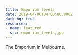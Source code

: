 ```yaml
---
title: Emporium levels
date: 2019-04-06T04:00:00.000Z
dark_bg: true
resources:
- name: featured
  src: emporium-levels.jpg
---
```

The Emporium in Melbourne.
